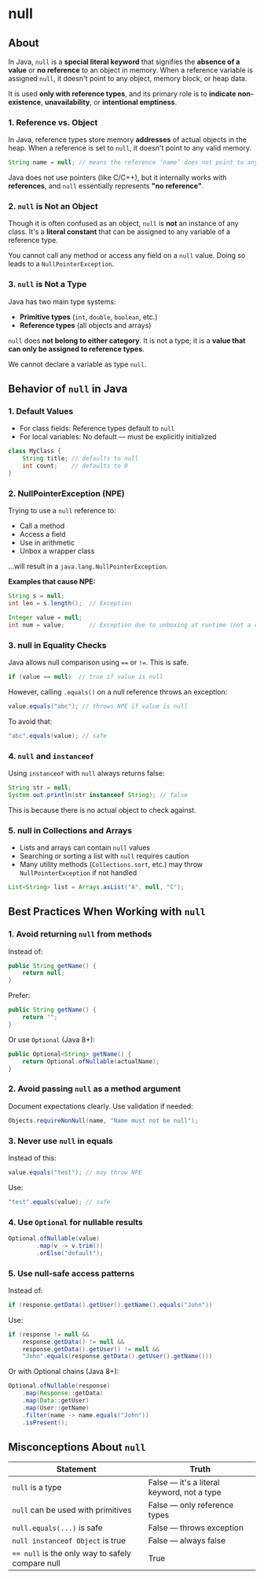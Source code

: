 # null

## About

In Java, `null` is a **special literal keyword** that signifies the **absence of a value** or **no reference** to an object in memory. When a reference variable is assigned `null`, it doesn't point to any object, memory block, or heap data.

It is used **only with reference types**, and its primary role is to **indicate non-existence**, **unavailability**, or **intentional emptiness**.

### **1. Reference vs. Object**

In Java, reference types store memory **addresses** of actual objects in the heap. When a reference is set to `null`, it doesn't point to any valid memory.

```java
String name = null; // means the reference ‘name’ does not point to any String object
```

Java does not use pointers (like C/C++), but it internally works with **references**, and `null` essentially represents **"no reference"**.

### **2. `null` is Not an Object**

Though it is often confused as an object, `null` is **not** an instance of any class. It's a **literal constant** that can be assigned to any variable of a reference type.

You cannot call any method or access any field on a `null` value. Doing so leads to a `NullPointerException`.

### **3. `null` is Not a Type**

Java has two main type systems:

* **Primitive types** (`int`, `double`, `boolean`, etc.)
* **Reference types** (all objects and arrays)

`null` does **not belong to either category**. It is not a type; it is a **value that can only be assigned to reference types**.

We cannot declare a variable as type `null`.

## **Behavior of `null` in Java**

### **1. Default Values**

* For class fields: Reference types default to `null`
* For local variables: No default — must be explicitly initialized

```java
class MyClass {
    String title; // defaults to null
    int count;    // defaults to 0
}
```

### **2. NullPointerException (NPE)**

Trying to use a `null` reference to:

* Call a method
* Access a field
* Use in arithmetic
* Unbox a wrapper class

…will result in a `java.lang.NullPointerException`.

**Examples that cause NPE:**

```java
String s = null;
int len = s.length();  // Exception
```

```java
Integer value = null;
int num = value;       // Exception due to unboxing at runtime (not a compile time)
```

### **3. null in Equality Checks**

Java allows null comparison using `==` or `!=`. This is safe.

```java
if (value == null)  // true if value is null
```

However, calling `.equals()` on a null reference throws an exception:

```java
value.equals("abc"); // throws NPE if value is null
```

To avoid that:

```java
"abc".equals(value); // safe
```

### **4. `null` and `instanceof`**

Using `instanceof` with `null` always returns false:

```java
String str = null;
System.out.println(str instanceof String); // false
```

This is because there is no actual object to check against.

### **5. null in Collections and Arrays**

* Lists and arrays can contain `null` values
* Searching or sorting a list with `null` requires caution
* Many utility methods (`Collections.sort`, etc.) may throw `NullPointerException` if not handled

```java
List<String> list = Arrays.asList("A", null, "C");
```

## **Best Practices When Working with `null`**

### **1. Avoid returning `null` from methods**

Instead of:

```java
public String getName() {
    return null;
}
```

Prefer:

```java
public String getName() {
    return "";
}
```

Or use `Optional` (Java 8+):

```java
public Optional<String> getName() {
    return Optional.ofNullable(actualName);
}
```

### **2. Avoid passing `null` as a method argument**

Document expectations clearly. Use validation if needed:

```java
Objects.requireNonNull(name, "Name must not be null");
```

### **3. Never use `null` in equals**

Instead of this:

```java
value.equals("test"); // may throw NPE
```

Use:

```java
"test".equals(value); // safe
```

### **4. Use `Optional` for nullable results**

```java
Optional.ofNullable(value)
        .map(v -> v.trim())
        .orElse("default");
```

### **5. Use null-safe access patterns**

Instead of:

```java
if (response.getData().getUser().getName().equals("John"))
```

Use:

```java
if (response != null &&
    response.getData() != null &&
    response.getData().getUser() != null &&
    "John".equals(response.getData().getUser().getName()))
```

Or with Optional chains (Java 8+):

```java
Optional.ofNullable(response)
    .map(Response::getData)
    .map(Data::getUser)
    .map(User::getName)
    .filter(name -> name.equals("John"))
    .isPresent();
```

## **Misconceptions About `null`**

| Statement                                        | Truth                                      |
| ------------------------------------------------ | ------------------------------------------ |
| `null` is a type                                 | False — it's a literal keyword, not a type |
| `null` can be used with primitives               | False — only reference types               |
| `null.equals(...)` is safe                       | False — throws exception                   |
| `null instanceof Object` is true                 | False — always false                       |
| `== null` is the only way to safely compare null | True                                       |

